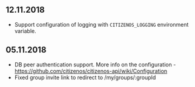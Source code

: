 ## 12.11.2018 

* Support configuration of logging with `CITIZENOS_LOGGING` environment variable.

## 05.11.2018

* DB peer authentication support. More info on the configuration - https://github.com/citizenos/citizenos-api/wiki/Configuration
* Fixed group invite link to redirect to /my/groups/:groupId